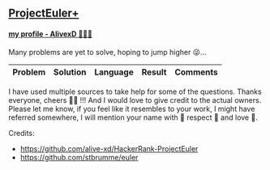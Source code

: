 ## [ProjectEuler+](https://www.hackerrank.com/contests/projecteuler/challenges)

#### [my profile - AlivexD 👨🏻‍💻](https://www.hackerrank.com/alivexd)



Many problems are yet to solve, hoping to jump higher 😜...

Problem | Solution | Language | Result | Comments
--- | --- | --- | --- | ---


I have used multiple sources to take help for some of the questions. Thanks everyone, cheers 🍻🥂 !!! And I would love to give credit to the actual owners. 
Please let me know, if you feel like it resembles to your work, I might have referred somewhere, I will mention your name with 💯 respect 🙌 and love 💓. 

Credits:
- https://github.com/alive-xd/HackerRank-ProjectEuler
- https://github.com/stbrumme/euler
